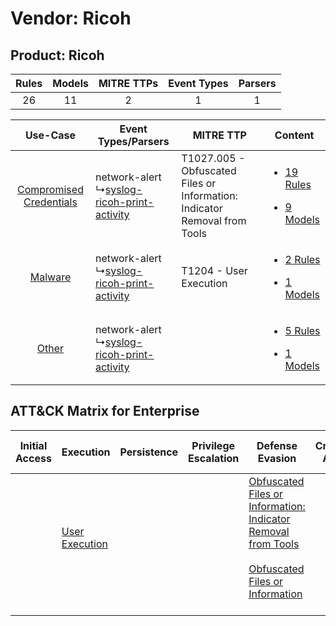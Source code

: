 Vendor: Ricoh
=============
Product: Ricoh
--------------
| Rules | Models | MITRE TTPs | Event Types | Parsers |
|:-----:|:------:|:----------:|:-----------:|:-------:|
|  26   |   11   |     2      |      1      |    1    |

|    Use-Case    | Event Types/Parsers    | MITRE TTP    | Content    |
|:----:| ---- | ---- | ---- |
| [Compromised Credentials](../../../UseCases/uc_compromised_credentials.md) |  network-alert<br> ↳[syslog-ricoh-print-activity](Ps/pC_syslogricohprintactivity.md)<br> | T1027.005 - Obfuscated Files or Information: Indicator Removal from Tools<br> | [<ul><li>19 Rules</li></ul><ul><li>9 Models</li></ul>](RM/r_m_ricoh_ricoh_Compromised_Credentials.md) |
|    [Malware](../../../UseCases/uc_malware.md)    |  network-alert<br> ↳[syslog-ricoh-print-activity](Ps/pC_syslogricohprintactivity.md)<br> | T1204 - User Execution<br>    | [<ul><li>2 Rules</li></ul><ul><li>1 Models</li></ul>](RM/r_m_ricoh_ricoh_Malware.md)    |
|    [Other](../../../UseCases/uc_other.md)    |  network-alert<br> ↳[syslog-ricoh-print-activity](Ps/pC_syslogricohprintactivity.md)<br> |    | [<ul><li>5 Rules</li></ul><ul><li>1 Models</li></ul>](RM/r_m_ricoh_ricoh_Other.md)    |

ATT&CK Matrix for Enterprise
----------------------------
| Initial Access | Execution                                                           | Persistence | Privilege Escalation | Defense Evasion                                                                                                                                                                                            | Credential Access | Discovery | Lateral Movement | Collection | Command and Control | Exfiltration | Impact |
| -------------- | ------------------------------------------------------------------- | ----------- | -------------------- | ---------------------------------------------------------------------------------------------------------------------------------------------------------------------------------------------------------- | ----------------- | --------- | ---------------- | ---------- | ------------------- | ------------ | ------ |
|                | [User Execution](https://attack.mitre.org/techniques/T1204)<br><br> |             |                      | [Obfuscated Files or Information: Indicator Removal from Tools](https://attack.mitre.org/techniques/T1027/005)<br><br>[Obfuscated Files or Information](https://attack.mitre.org/techniques/T1027)<br><br> |                   |           |                  |            |                     |              |        |